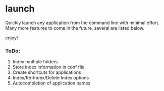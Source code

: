 # launch
Quickly launch any application from the command line with minimal effort. Many more features to come in the future, several are listed below.

enjoy!

### ToDo:
1.   Index multiple folders  
2.   Store index information in conf file  
3.   Create shortcuts for applications  
4.   Index/Re-Index/Delete Index options  
5.   Autocompletion of application names  
